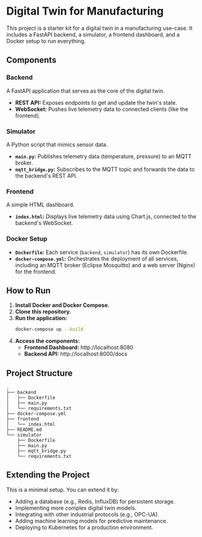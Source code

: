 # Digital Twin for Manufacturing

This project is a starter kit for a digital twin in a manufacturing use-case. It includes a FastAPI backend, a simulator, a frontend dashboard, and a Docker setup to run everything.

## Components

### Backend

A FastAPI application that serves as the core of the digital twin.
- **REST API:** Exposes endpoints to get and update the twin's state.
- **WebSocket:** Pushes live telemetry data to connected clients (like the frontend).

### Simulator

A Python script that mimics sensor data.
- **`main.py`:** Publishes telemetry data (temperature, pressure) to an MQTT broker.
- **`mqtt_bridge.py`:** Subscribes to the MQTT topic and forwards the data to the backend's REST API.

### Frontend

A simple HTML dashboard.
- **`index.html`:** Displays live telemetry data using Chart.js, connected to the backend's WebSocket.

### Docker Setup

- **`Dockerfile`:** Each service (`backend`, `simulator`) has its own Dockerfile.
- **`docker-compose.yml`:** Orchestrates the deployment of all services, including an MQTT broker (Eclipse Mosquitto) and a web server (Nginx) for the frontend.

## How to Run

1. **Install Docker and Docker Compose.**
2. **Clone this repository.**
3. **Run the application:**
   ```bash
   docker-compose up --build
   ```
4. **Access the components:**
   - **Frontend Dashboard:** http://localhost:8080
   - **Backend API:** http://localhost:8000/docs

## Project Structure
```
.
├── backend
│   ├── Dockerfile
│   ├── main.py
│   └── requirements.txt
├── docker-compose.yml
├── frontend
│   └── index.html
├── README.md
└── simulator
    ├── Dockerfile
    ├── main.py
    ├── mqtt_bridge.py
    └── requirements.txt
```

## Extending the Project

This is a minimal setup. You can extend it by:
- Adding a database (e.g., Redis, InfluxDB) for persistent storage.
- Implementing more complex digital twin models.
- Integrating with other industrial protocols (e.g., OPC-UA).
- Adding machine learning models for predictive maintenance.
- Deploying to Kubernetes for a production environment.
